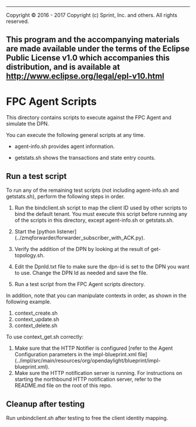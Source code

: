 

------------------------------------------------------------------
Copyright © 2016 - 2017 Copyright (c) Sprint, Inc. and others.  All rights reserved.

This program and the accompanying materials are made available under the
terms of the Eclipse Public License v1.0 which accompanies this distribution,
and is available at http://www.eclipse.org/legal/epl-v10.html
------------------------------------------------------------------

# FPC Agent Scripts
This directory contains scripts to execute against the FPC Agent and simulate the DPN. 

You can execute the following general scripts at any time. 

* agent-info.sh provides agent information. 

* getstats.sh shows the transactions and state entry counts. 



## Run a test script
To run any of the remaining test scripts (not including agent-info.sh and getstats.sh), perform the following steps in order.

1. Run the bindclient.sh script to map the client ID used by other scripts to bind the default tenant. You must execute this script before running any of the scripts in this directory, except agent-info.sh or getstats.sh.
2. Start the [python listener] (../zmqforwarder/forwarder_subscriber_with_ACK.py).

3. Verify the addition of the DPN by looking at the result of get-topology.sh.
4. Edit the DpnId.txt file to make sure the dpn-id is set to the DPN you want to use. Change the DPN Id as needed and save the file.
5. Run a test script from the FPC Agent scripts directory.

In addition, note that you can manipulate contexts in order, as shown in the following example. 
1. context_create.sh
2. context_update.sh
3. context_delete.sh

To use context_get.sh correctly:
1. Make sure that the HTTP Notifier is configured [refer to the Agent Configuration parameters in the impl-blueprint.xml file] (../impl/src/main/resources/org/opendaylight/blueprint/impl-blueprint.xml). 
2. Make sure the HTTP notification server is running. For instructions on starting the northbound HTTP notification server, refer to the README.md file on the root of this repo. 

## Cleanup after testing
Run unbindclient.sh after testing to free the client identity mapping.
